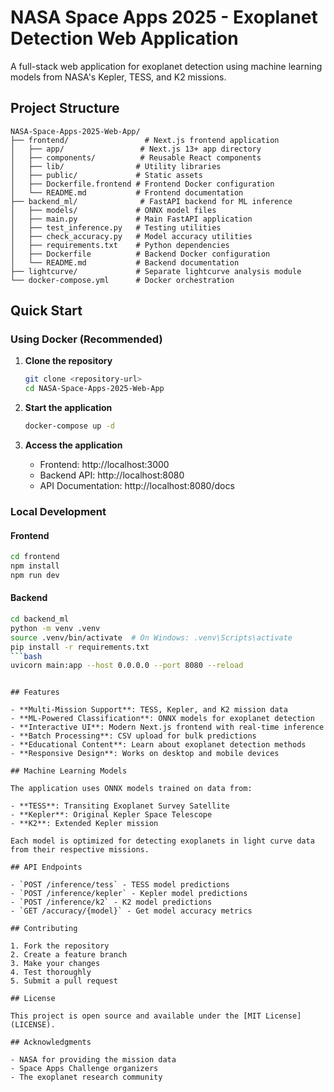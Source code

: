 # NASA Space Apps 2025 - Exoplanet Detection Web Application

A full-stack web application for exoplanet detection using machine learning models from NASA's Kepler, TESS, and K2 missions.

## Project Structure

```
NASA-Space-Apps-2025-Web-App/
├── frontend/                 # Next.js frontend application
│   ├── app/                 # Next.js 13+ app directory
│   ├── components/          # Reusable React components
│   ├── lib/                # Utility libraries
│   ├── public/             # Static assets
│   ├── Dockerfile.frontend # Frontend Docker configuration
│   └── README.md           # Frontend documentation
├── backend_ml/              # FastAPI backend for ML inference
│   ├── models/             # ONNX model files
│   ├── main.py             # Main FastAPI application
│   ├── test_inference.py   # Testing utilities
│   ├── check_accuracy.py   # Model accuracy utilities
│   ├── requirements.txt    # Python dependencies
│   ├── Dockerfile          # Backend Docker configuration
│   └── README.md           # Backend documentation
├── lightcurve/             # Separate lightcurve analysis module
└── docker-compose.yml      # Docker orchestration
```

## Quick Start

### Using Docker (Recommended)

1. **Clone the repository**

   ```bash
   git clone <repository-url>
   cd NASA-Space-Apps-2025-Web-App
   ```

2. **Start the application**

   ```bash
   docker-compose up -d
   ```

3. **Access the application**
   - Frontend: http://localhost:3000
   - Backend API: http://localhost:8080
   - API Documentation: http://localhost:8080/docs

### Local Development

#### Frontend

```bash
cd frontend
npm install
npm run dev
```

#### Backend

````bash
cd backend_ml
python -m venv .venv
source .venv/bin/activate  # On Windows: .venv\Scripts\activate
pip install -r requirements.txt
```bash
uvicorn main:app --host 0.0.0.0 --port 8080 --reload
````

```

## Features

- **Multi-Mission Support**: TESS, Kepler, and K2 mission data
- **ML-Powered Classification**: ONNX models for exoplanet detection
- **Interactive UI**: Modern Next.js frontend with real-time inference
- **Batch Processing**: CSV upload for bulk predictions
- **Educational Content**: Learn about exoplanet detection methods
- **Responsive Design**: Works on desktop and mobile devices

## Machine Learning Models

The application uses ONNX models trained on data from:

- **TESS**: Transiting Exoplanet Survey Satellite
- **Kepler**: Original Kepler Space Telescope
- **K2**: Extended Kepler mission

Each model is optimized for detecting exoplanets in light curve data from their respective missions.

## API Endpoints

- `POST /inference/tess` - TESS model predictions
- `POST /inference/kepler` - Kepler model predictions
- `POST /inference/k2` - K2 model predictions
- `GET /accuracy/{model}` - Get model accuracy metrics

## Contributing

1. Fork the repository
2. Create a feature branch
3. Make your changes
4. Test thoroughly
5. Submit a pull request

## License

This project is open source and available under the [MIT License](LICENSE).

## Acknowledgments

- NASA for providing the mission data
- Space Apps Challenge organizers
- The exoplanet research community
```
